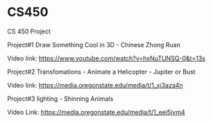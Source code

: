 # CS450
CS 450 Project

Project#1 Draw Something Cool in 3D - Chinese Zhong Ruan

Video link: https://www.youtube.com/watch?v=hxNuTUNSQ-0&t=13s


Project#2 Transfomations - Animate a Helicopter - Jupiter or Bust

Video link: https://media.oregonstate.edu/media/t/1_xj3aza4n


Project#3 lighting - Shinning Animals

Video Link: https://media.oregonstate.edu/media/t/1_eei5jvm4
